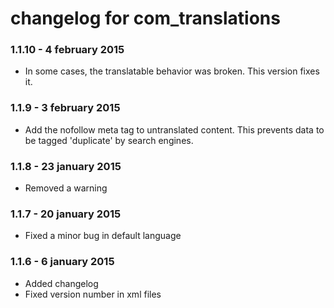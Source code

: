 # changelog for com_translations

### 1.1.10 - 4 february 2015

* In some cases, the translatable behavior was broken. This version fixes it.

### 1.1.9 - 3 february 2015

* Add the nofollow meta tag to untranslated content. This prevents data to be tagged 'duplicate' by search engines.

### 1.1.8 - 23 january 2015

* Removed a warning

### 1.1.7 - 20 january 2015

* Fixed a minor bug in default language

### 1.1.6 - 6 january 2015

* Added changelog
* Fixed version number in xml files
